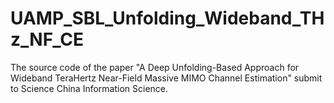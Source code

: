 # UAMP_SBL_Unfolding_Wideband_THz_NF_CE
The source code of the paper "A Deep Unfolding-Based Approach for Wideband TeraHertz Near-Field Massive MIMO Channel Estimation" submit to Science China Information Science. 
